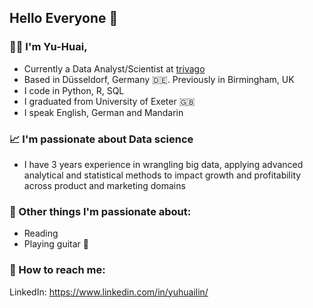 ## Hello Everyone 👋

### 👩‍💻 I'm Yu-Huai, 
   - Currently a Data Analyst/Scientist at [trivago](https://github.com/trivago)
   - Based in Düsseldorf, Germany 🇩🇪. Previously in Birmingham, UK 
   - I code in Python, R, SQL
   - I graduated from University of Exeter 🇬🇧 
   - I speak English, German and Mandarin

### 📈 I'm passionate about Data science
   - I have 3 years experience in wrangling big data, applying advanced analytical and statistical methods to impact growth and profitability across product and marketing domains

### 🌟 Other things I'm passionate about:
   - Reading
   - Playing guitar 🎸

### 📮 How to reach me:

LinkedIn: https://www.linkedin.com/in/yuhuailin/








